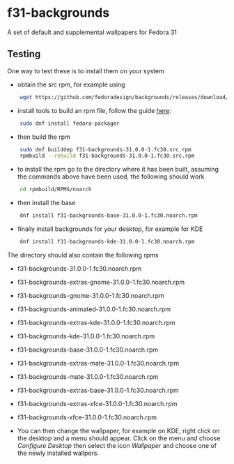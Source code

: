 # f31-backgrounds
A set of default and supplemental wallpapers for Fedora 31

## Testing

One way to test these is to install them on your system
* obtain the src rpm, for example using
```bash
    wget https://github.com/fedoradesign/backgrounds/releases/download/v31.0.1/f31-backgrounds-31.0.1-1.fc30.src.rpm
```
* install tools to build an rpm file, follow the guide [here](https://fedoramagazine.org/how-rpm-packages-are-made-the-source-rpm/):
```bash
    sudo dnf install fedora-packager
```    
* then build the rpm
```bash
    sudo dnf builddep f31-backgrounds-31.0.0-1.fc30.src.rpm
    rpmbuild --rebuild f31-backgrounds-31.0.0-1.fc30.src.rpm
```
* to install the rpm go to the directory where it has been built, assuming the commands above have been used, the following should work
```bash
    cd rpmbuild/RPMS/noarch
```
* then install the base
```bash    
    dnf install f31-backgrounds-base-31.0.0-1.fc30.noarch.rpm
```
* finally install backgrounds for your desktop, for example for KDE 
```bash
    dnf install f31-backgrounds-kde-31.0.0-1.fc30.noarch.rpm
```

The directory should also contain the following rpms

   * f31-backgrounds-31.0.0-1.fc30.noarch.rpm              
   * f31-backgrounds-extras-gnome-31.0.0-1.fc30.noarch.rpm  
   * f31-backgrounds-gnome-31.0.0-1.fc30.noarch.rpm
   * f31-backgrounds-animated-31.0.0-1.fc30.noarch.rpm     
   * f31-backgrounds-extras-kde-31.0.0-1.fc30.noarch.rpm    
   * f31-backgrounds-kde-31.0.0-1.fc30.noarch.rpm
   * f31-backgrounds-base-31.0.0-1.fc30.noarch.rpm         
   * f31-backgrounds-extras-mate-31.0.0-1.fc30.noarch.rpm   
   * f31-backgrounds-mate-31.0.0-1.fc30.noarch.rpm
   * f31-backgrounds-extras-base-31.0.0-1.fc30.noarch.rpm  
   * f31-backgrounds-extras-xfce-31.0.0-1.fc30.noarch.rpm   
   * f31-backgrounds-xfce-31.0.0-1.fc30.noarch.rpm

* You can then change the wallpaper, for example on KDE, right click on the desktop and a menu should appear. Click on the menu and choose *Configure Desktop* then select the icon *Wallpaper* and choose one of the newly installed wallpers.
   
